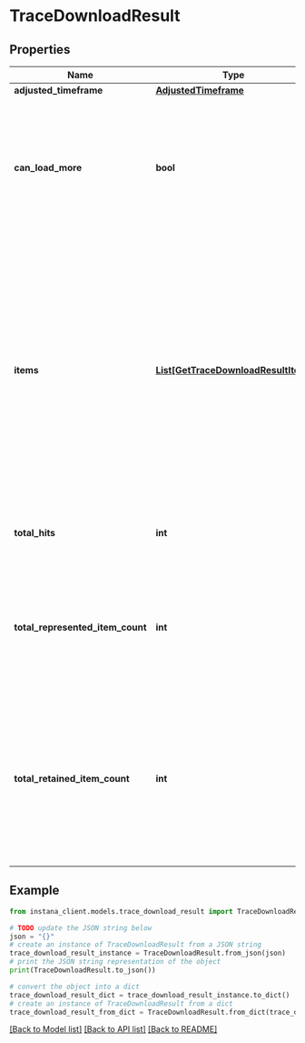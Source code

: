 # TraceDownloadResult


## Properties

Name | Type | Description | Notes
------------ | ------------- | ------------- | -------------
**adjusted_timeframe** | [**AdjustedTimeframe**](AdjustedTimeframe.md) |  | [optional] 
**can_load_more** | **bool** | Determine if additional data is available when a new query is made using the cursor from the last item in the &#x60;items&#x60; list. | [optional] 
**items** | [**List[GetTraceDownloadResultItem]**](GetTraceDownloadResultItem.md) | Represents an array of call group item containing several attributes that describe its properties. The item includes fields such as cursor, metrics, name, and timestamp, which provide detailed information about the item.  | 
**total_hits** | **int** | The total number of items that match a given filter | [optional] 
**total_represented_item_count** | **int** | For calls and EUM beacons, one row can represent multiple real items (batched call, sample multiplicity) | [optional] 
**total_retained_item_count** | **int** | For calls and EUM beacons, only a subset is retained for historic data. Each retained row can represent multiple real items due to batching. | [optional] 

## Example

```python
from instana_client.models.trace_download_result import TraceDownloadResult

# TODO update the JSON string below
json = "{}"
# create an instance of TraceDownloadResult from a JSON string
trace_download_result_instance = TraceDownloadResult.from_json(json)
# print the JSON string representation of the object
print(TraceDownloadResult.to_json())

# convert the object into a dict
trace_download_result_dict = trace_download_result_instance.to_dict()
# create an instance of TraceDownloadResult from a dict
trace_download_result_from_dict = TraceDownloadResult.from_dict(trace_download_result_dict)
```
[[Back to Model list]](../README.md#documentation-for-models) [[Back to API list]](../README.md#documentation-for-api-endpoints) [[Back to README]](../README.md)



